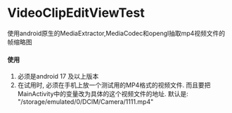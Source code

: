 # VideoClipEditViewTest
使用android原生的MediaExtractor,MediaCodec和opengl抽取mp4视频文件的帧缩略图

####  使用
1. 必须是android 17 及以上版本  
2. 在试用时, 必须在手机上放一个测试用的MP4格式的视频文件.  而且要把MainActivity中的变量改为具体的这个视频文件的地址.
默认是: "/storage/emulated/0/DCIM/Camera/1111.mp4"



